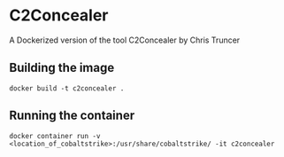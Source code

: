 # C2Concealer

A Dockerized version of the tool C2Concealer by Chris Truncer

## Building the image

```docker build -t c2concealer .```

## Running the container

```docker container run -v <location_of_cobaltstrike>:/usr/share/cobaltstrike/ -it c2concealer```
